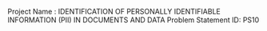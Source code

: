 Project Name : IDENTIFICATION OF PERSONALLY IDENTIFIABLE INFORMATION (PII) IN DOCUMENTS AND DATA
Problem Statement ID: PS10
